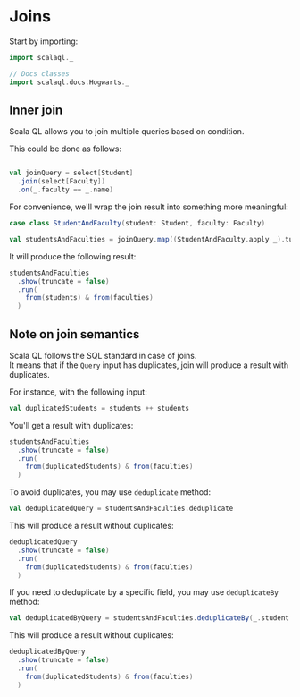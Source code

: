 # Joins

<head>
  <meta charset="UTF-8" />
  <meta name="author" content="Vitalii Honta" />
  <meta name="description" content="Joins in Scala QL. Inner join, left join, cross join" />
  <meta name="keywords" content="scala-ql, scala-ql joins" />
</head>

Start by importing:

```scala mdoc
import scalaql._

// Docs classes
import scalaql.docs.Hogwarts._
```

## Inner join

Scala QL allows you to join multiple queries based on condition.

This could be done as follows:

```scala mdoc

val joinQuery = select[Student]
  .join(select[Faculty])
  .on(_.faculty == _.name)
```

For convenience, we'll wrap the join result into something more meaningful:

```scala mdoc
case class StudentAndFaculty(student: Student, faculty: Faculty)

val studentsAndFaculties = joinQuery.map((StudentAndFaculty.apply _).tupled)
```

It will produce the following result:

```scala mdoc
studentsAndFaculties
  .show(truncate = false)
  .run(
    from(students) & from(faculties)
  )
```

## Note on join semantics
Scala QL follows the SQL standard in case of joins.  
It means that if the `Query` input has duplicates, join will produce a result with duplicates.  

For instance, with the following input:
```scala mdoc
val duplicatedStudents = students ++ students
```

You'll get a result with duplicates:

```scala mdoc
studentsAndFaculties
  .show(truncate = false)
  .run(
    from(duplicatedStudents) & from(faculties)
  )
```

To avoid duplicates, you may use `deduplicate` method:

```scala mdoc
val deduplicatedQuery = studentsAndFaculties.deduplicate
```

This will produce a result without duplicates:

```scala mdoc
deduplicatedQuery
  .show(truncate = false)
  .run(
    from(duplicatedStudents) & from(faculties)
  )
```

If you need to deduplicate by a specific field, you may use `deduplicateBy` method:

```scala mdoc
val deduplicatedByQuery = studentsAndFaculties.deduplicateBy(_.student.name)
```

This will produce a result without duplicates:

```scala mdoc
deduplicatedByQuery
  .show(truncate = false)
  .run(
    from(duplicatedStudents) & from(faculties)
  )
```
